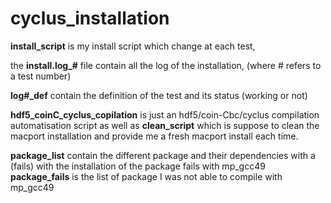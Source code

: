 # cyclus_installation

**install_script** is my install script which change at each test,

the **install.log_#** file contain all the log of the installation, (where # refers to a test number)

**log#_def** contain the definition of the test and its status (working or not)

**hdf5_coinC_cyclus_copilation** is just an hdf5/coin-Cbc/cyclus compilation automatisation script as well as **clean_script** which is suppose to clean the macport installation and provide me a fresh macport install each time.


**package_list** contain the different package and their dependencies with a (fails) with the installation of the package fails with mp_gcc49
**package_fails** is the list of package I was not able to compile with mp_gcc49


